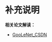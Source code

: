 # 补充说明

**相关论文解读：**
* [GooLeNet_CSDN](https://blog.csdn.net/weixin_46319994/article/details/123097112)
